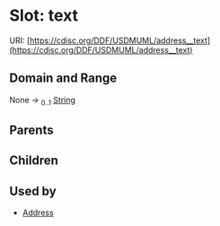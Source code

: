 
# Slot: text




URI: [https://cdisc.org/DDF/USDMUML/address__text](https://cdisc.org/DDF/USDMUML/address__text)


## Domain and Range

None &#8594;  <sub>0..1</sub> [String](types/String.md)

## Parents


## Children


## Used by

 * [Address](Address.md)
